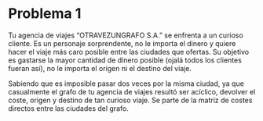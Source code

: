# Problema 1

Tu agencia de viajes “OTRAVEZUNGRAFO S.A.”  se enfrenta a un curioso cliente. 
Es un personaje sorprendente, no le importa el dinero y quiere hacer el viaje 
más caro posible entre las ciudades que ofertas. Su objetivo es gastarse la 
mayor cantidad de dinero posible (ojalá todos los clientes fueran así), 
no le importa el origen ni el destino del viaje. 

Sabiendo que es imposible pasar dos veces por la misma ciudad, ya que 
casualmente el grafo de tu agencia de viajes resultó ser acíclico, devolver 
el coste, origen y destino de tan curioso viaje. 
Se parte de la matriz de costes directos entre las ciudades del grafo. 
